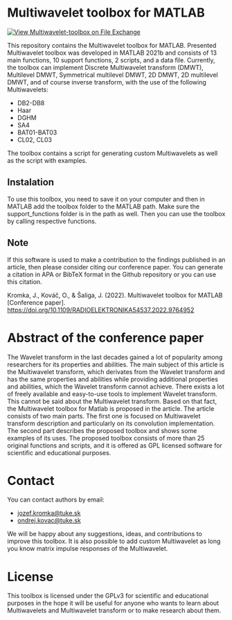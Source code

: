 # Multiwavelet toolbox for MATLAB

[![View Multiwavelet-toolbox on File Exchange](https://www.mathworks.com/matlabcentral/images/matlab-file-exchange.svg)](https://www.mathworks.com/matlabcentral/fileexchange/105890-multiwavelet-toolbox)

This repository contains the Multiwavelet toolbox for MATLAB. Presented Multiwavelet toolbox was developed in MATLAB 2021b and consists of 13 main functions, 10 support functions, 2 scripts, and a data file. Currently, the toolbox can implement Discrete Multiwavelet transform (DMWT), Multilevel DMWT, Symmetrical multilevel DMWT, 2D DMWT, 2D multilevel DMWT, and of course inverse transform, with the use of the following Multiwavelets:
- DB2-DB8
- Haar
- DGHM
- SA4
- BAT01-BAT03
- CL02, CL03

The toolbox contains a script for generating custom Multiwavelets as well as the script with examples.  

## Instalation

To use this toolbox, you need to save it on your computer and then in MATLAB add the toolbox folder to the MATLAB path. Make sure the support_functions folder is in the path as well. Then you can use the toolbox by calling respective functions.

## Note

If this software is used to make a contribution to the findings
published in an article, then please consider citing our conference
paper. You can generate a citation in APA or BibTeX format in the Github repository or you can use this citation.  

Kromka, J., Kováč, O., & Šaliga, J. (2022). Multiwavelet toolbox for MATLAB [Conference paper]. https://doi.org/10.1109/RADIOELEKTRONIKA54537.2022.9764952

# Abstract of the conference paper

The Wavelet transform in the last decades gained a lot of popularity among researchers for its properties and abilities. The main subject of this article is the Multiwavelet transform, which derivates from the Wavelet transform and has the same properties and abilities while providing additional properties and abilities, which the Wavelet transform cannot achieve. There exists a lot of freely available and easy-to-use tools to implement Wavelet transform. This cannot be said about the Multiwavelet transform. Based on that fact, the Multiwavelet toolbox for Matlab is proposed in the article. The article consists of two main parts. The first one is focused on Multiwavelet transform description and particularly on its convolution implementation.  The second part describes the proposed toolbox and shows some examples of its uses. The proposed toolbox consists of more than 25 original functions and scripts, and it is offered as GPL licensed software for scientific and educational purposes.

# Contact

You can contact authors by email:  
- jozef.kromka@tuke.sk  
- ondrej.kovac@tuke.sk  
  
We will be happy about any suggestions, ideas, and contributions to improve this toolbox. It is also possible to add custom Multiwavelet as long you know matrix impulse responses of the Multiwavelet.

# License
This toolbox is licensed under the GPLv3 for scientific and educational purposes in the hope it will be useful for anyone who wants to learn about Multiwavelets and Multiwavelet transform or to make research about them.  